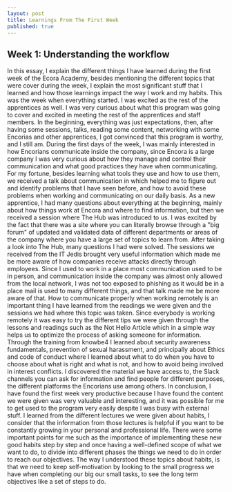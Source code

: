 ```yaml
---
layout: post
title: Learnings From The First Week
published: true
---
```

## Week 1: Understanding the workflow

In this essay, I explain the different things I have learned during the first week of the Ecora Academy, besides mentioning the different topics that were cover during the week, I explain the most significant stuff that I learned and how those learnings impact the way I work and my habits.
This was the week when everything started. I was excited as the rest of the apprentices as well. I was very curious about what this program was going to cover and excited in meeting the rest of the apprentices and staff members. In the beginning, everything was just expectations, then, after having some sessions, talks, reading some content, networking with some Encorias and other apprentices, I got convinced that this program is worthy, and I still am.
During the first days of the week, I was mainly interested in how Encorians communicate inside the company, since Encora is a large company I was very curious about how they manage and control their communication and what good practices they have when communicating. For my fortune, besides learning what tools they use and how to use them, we received a talk about communication in which helped me to figure out and identify problems that I have seen before, and how to avoid these problems when working and communicating on our daily basis.
As a new apprentice, I had many questions about everything at the beginning, mainly about how things work at Encora and where to find information, but then we received a session where The Hub was introduced to us. I was excited by the fact that there was a site where you can literally browse through a "big forum" of updated and validated data of different departments or areas of the company where you have a large set of topics to learn from. After taking a look into The Hub, many questions I had were solved.
The sessions we received from the IT Jedis brought very useful information which made me be more aware of how companies receive attacks directly through employees. Since I used to work in a place most communication used to be in person, and communication inside the company was almost only allowed from the local network, I was not too exposed to phishing as it would be in a place mail is used to many different things, and that talk made me be more aware of that.
How to communicate properly when working remotely is an important thing I have learned from the readings we were given and the sessions we had where this topic was taken. Since everybody is working remotely it was easy to try the different tips we were given through the lessons and readings such as the Not Hello Article which in a simple way helps us to optimize the process of asking someone for information.
Through the training from knowbe4 I learned about security awareness fundamentals, prevention of sexual harassment, and principally about Ethics and code of conduct where I learned about what to do when you have to choose about what is right and what is not, and how to avoid being involved in interest conflicts.
I discovered the material we have access to, the Slack channels you can ask for information and find people for different purposes, the different platforms the Encorians use among others.
In conclusion, I have found the first week very productive because I have found the content we were given was very valuable and interesting, and it was possible for me to get used to the program very easily despite I was busy with external stuff.
I learned from the different lectures we were given about habits, I consider that the information from those lectures is helpful if you want to be constantly growing in your personal and professional life. There were some important points for me such as the importance of implementing these new good habits step by step and once having a well-defined scope of what we want to do, to divide into different phases the things we need to do in order to reach our objectives. The way I understood these topics about habits, is that we need to keep self-motivation by looking to the small progress we have when completing our big our small tasks, to see the long term objectives like a set of steps to do.
